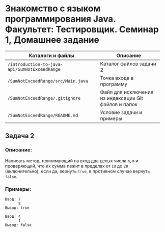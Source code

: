 # Знакомство с языком программирования Java. Факультет: Тестировщик. Семинар 1, Домашнее задание

Каталоги и файлы                              | Описание
----------------------------------------------|-----------------------------------------------------
`/introduction-to-java-api/SumNotExceedRange` | Каталог файлов задачи 2
`/SumNotExceedRange/src/Main.java`            | Точка входа в программу
`/SumNotExceedRange/.gitignore`               | Файл для исключения из индексации Git файлов и папок
`/SumNotExceedRange/README.md`                | Условие задачи и примеры

## Задача 2

### Описание:

Написать метод, принимающий на вход два целых числа `n`, `m` и проверяющий, что их сумма лежит в пределах от `10` до `20` (включительно), если да, вернуть `true`, в противном случае вернуть `false`.

### Примеры:

```
Ввод: 7
      8
Вывод: true
```
```
Ввод: 4
      1
Вывод: false
```

